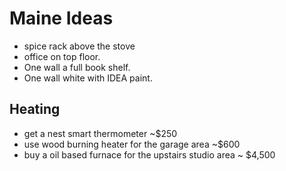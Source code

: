 # Maine Ideas

* spice rack above the stove
* office on top floor.  
* One wall a full book shelf.  
* One wall white with IDEA paint.

## Heating
* get a nest smart thermometer ~$250
* use wood burning heater for the garage area ~$600
* buy a oil based furnace for the upstairs studio area ~ $4,500
